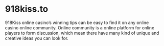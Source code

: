 # 918kiss.to
918Kiss online casino’s winning tips can be easy to find it on any online casino online community. Online community is a online platform for online players to form discussion, which mean there have many kind of unique and creative ideas you can look for.
